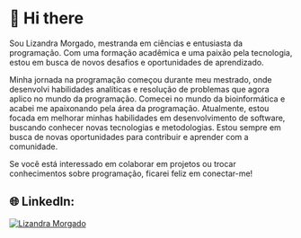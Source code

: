 # 👋 Hi there

Sou Lizandra Morgado, mestranda em ciências e entusiasta da programação. Com uma formação acadêmica e uma paixão pela tecnologia, estou em busca de novos desafios e oportunidades de aprendizado. </br>

Minha jornada na programação começou durante meu mestrado, onde desenvolvi habilidades analíticas e resolução de problemas que agora aplico no mundo da programação. Comecei no mundo da bioinformática e acabei me apaixonando pela área da programação. Atualmente, estou focada em melhorar minhas habilidades em desenvolvimento de software, buscando conhecer novas tecnologias e metodologias. Estou sempre em busca de novas oportunidades para contribuir e aprender com a comunidade.</br>

Se você está interessado em colaborar em projetos ou trocar conhecimentos sobre programação, ficarei feliz em conectar-me! </br> 

## 🌐 LinkedIn:

[![Lizandra Morgado](https://img.shields.io/badge/Lizandra%20Morgado-blue?style=flat-square&logo=linkedin)](https://www.linkedin.com/in/lizandramorgado/)


